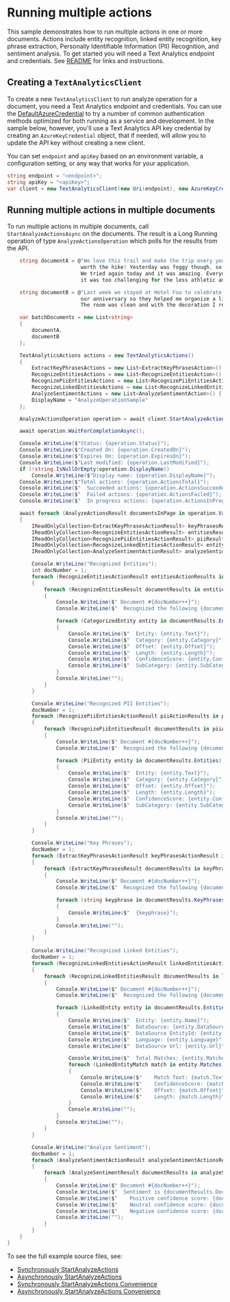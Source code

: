 # Running multiple actions
This sample demonstrates how to run multiple actions in one or more documents. Actions include entity recognition, linked entity recognition, key phrase extraction, Personally Identifiable Information (PII) Recognition, and sentiment analysis. To get started you will need a Text Analytics endpoint and credentials.  See [README][README] for links and instructions.

## Creating a `TextAnalyticsClient`

To create a new `TextAnalyticsClient` to run analyze operation for a document, you need a Text Analytics endpoint and credentials.  You can use the [DefaultAzureCredential][DefaultAzureCredential] to try a number of common authentication methods optimized for both running as a service and development.  In the sample below, however, you'll use a Text Analytics API key credential by creating an `AzureKeyCredential` object, that if needed, will allow you to update the API key without creating a new client.

You can set `endpoint` and `apiKey` based on an environment variable, a configuration setting, or any way that works for your application.

```C# Snippet:CreateTextAnalyticsClient
string endpoint = "<endpoint>";
string apiKey = "<apiKey>";
var client = new TextAnalyticsClient(new Uri(endpoint), new AzureKeyCredential(apiKey));
```

## Running multiple actions in multiple documents

To run multiple actions in multiple documents, call `StartAnalyzeActionsAsync` on the documents.  The result is a Long Running operation of type `AnalyzeActionsOperation` which polls for the results from the API.

```C# Snippet:AnalyzeOperationConvenienceAsync
    string documentA = @"We love this trail and make the trip every year. The views are breathtaking and well
                        worth the hike! Yesterday was foggy though, so we missed the spectacular views.
                        We tried again today and it was amazing. Everyone in my family liked the trail although
                        it was too challenging for the less athletic among us.";

    string documentB = @"Last week we stayed at Hotel Foo to celebrate our anniversary. The staff knew about
                        our anniversary so they helped me organize a little surprise for my partner.
                        The room was clean and with the decoration I requested. It was perfect!";

    var batchDocuments = new List<string>
    {
        documentA,
        documentB
    };

    TextAnalyticsActions actions = new TextAnalyticsActions()
    {
        ExtractKeyPhrasesActions = new List<ExtractKeyPhrasesAction>() { new ExtractKeyPhrasesAction() },
        RecognizeEntitiesActions = new List<RecognizeEntitiesAction>() { new RecognizeEntitiesAction() },
        RecognizePiiEntitiesActions = new List<RecognizePiiEntitiesAction>() { new RecognizePiiEntitiesAction() },
        RecognizeLinkedEntitiesActions = new List<RecognizeLinkedEntitiesAction>() { new RecognizeLinkedEntitiesAction() },
        AnalyzeSentimentActions = new List<AnalyzeSentimentAction>() { new AnalyzeSentimentAction() },
        DisplayName = "AnalyzeOperationSample"
    };

    AnalyzeActionsOperation operation = await client.StartAnalyzeActionsAsync(batchDocuments, actions);

    await operation.WaitForCompletionAsync();

    Console.WriteLine($"Status: {operation.Status}");
    Console.WriteLine($"Created On: {operation.CreatedOn}");
    Console.WriteLine($"Expires On: {operation.ExpiresOn}");
    Console.WriteLine($"Last modified: {operation.LastModified}");
    if (!string.IsNullOrEmpty(operation.DisplayName))
        Console.WriteLine($"Display name: {operation.DisplayName}");
    Console.WriteLine($"Total actions: {operation.ActionsTotal}");
    Console.WriteLine($"  Succeeded actions: {operation.ActionsSucceeded}");
    Console.WriteLine($"  Failed actions: {operation.ActionsFailed}");
    Console.WriteLine($"  In progress actions: {operation.ActionsInProgress}");

    await foreach (AnalyzeActionsResult documentsInPage in operation.Value)
    {
        IReadOnlyCollection<ExtractKeyPhrasesActionResult> keyPhrasesResults = documentsInPage.ExtractKeyPhrasesResults;
        IReadOnlyCollection<RecognizeEntitiesActionResult> entitiesResults = documentsInPage.RecognizeEntitiesResults;
        IReadOnlyCollection<RecognizePiiEntitiesActionResult> piiResults = documentsInPage.RecognizePiiEntitiesResults;
        IReadOnlyCollection<RecognizeLinkedEntitiesActionResult> entityLinkingResults = documentsInPage.RecognizeLinkedEntitiesResults;
        IReadOnlyCollection<AnalyzeSentimentActionResult> analyzeSentimentResults = documentsInPage.AnalyzeSentimentResults;

        Console.WriteLine("Recognized Entities");
        int docNumber = 1;
        foreach (RecognizeEntitiesActionResult entitiesActionResults in entitiesResults)
        {
            foreach (RecognizeEntitiesResult documentResults in entitiesActionResults.DocumentsResults)
            {
                Console.WriteLine($" Document #{docNumber++}");
                Console.WriteLine($"  Recognized the following {documentResults.Entities.Count} entities:");

                foreach (CategorizedEntity entity in documentResults.Entities)
                {
                    Console.WriteLine($"  Entity: {entity.Text}");
                    Console.WriteLine($"  Category: {entity.Category}");
                    Console.WriteLine($"  Offset: {entity.Offset}");
                    Console.WriteLine($"  Length: {entity.Length}");
                    Console.WriteLine($"  ConfidenceScore: {entity.ConfidenceScore}");
                    Console.WriteLine($"  SubCategory: {entity.SubCategory}");
                }
                Console.WriteLine("");
            }
        }

        Console.WriteLine("Recognized PII Entities");
        docNumber = 1;
        foreach (RecognizePiiEntitiesActionResult piiActionResults in piiResults)
        {
            foreach (RecognizePiiEntitiesResult documentResults in piiActionResults.DocumentsResults)
            {
                Console.WriteLine($" Document #{docNumber++}");
                Console.WriteLine($"  Recognized the following {documentResults.Entities.Count} PII entities:");

                foreach (PiiEntity entity in documentResults.Entities)
                {
                    Console.WriteLine($"  Entity: {entity.Text}");
                    Console.WriteLine($"  Category: {entity.Category}");
                    Console.WriteLine($"  Offset: {entity.Offset}");
                    Console.WriteLine($"  Length: {entity.Length}");
                    Console.WriteLine($"  ConfidenceScore: {entity.ConfidenceScore}");
                    Console.WriteLine($"  SubCategory: {entity.SubCategory}");
                }
                Console.WriteLine("");
            }
        }

        Console.WriteLine("Key Phrases");
        docNumber = 1;
        foreach (ExtractKeyPhrasesActionResult keyPhrasesActionResult in keyPhrasesResults)
        {
            foreach (ExtractKeyPhrasesResult documentResults in keyPhrasesActionResult.DocumentsResults)
            {
                Console.WriteLine($" Document #{docNumber++}");
                Console.WriteLine($"  Recognized the following {documentResults.KeyPhrases.Count} Keyphrases:");

                foreach (string keyphrase in documentResults.KeyPhrases)
                {
                    Console.WriteLine($"  {keyphrase}");
                }
                Console.WriteLine("");
            }
        }

        Console.WriteLine("Recognized Linked Entities");
        docNumber = 1;
        foreach (RecognizeLinkedEntitiesActionResult linkedEntitiesActionResults in entityLinkingResults)
        {
            foreach (RecognizeLinkedEntitiesResult documentResults in linkedEntitiesActionResults.DocumentsResults)
            {
                Console.WriteLine($" Document #{docNumber++}");
                Console.WriteLine($"  Recognized the following {documentResults.Entities.Count} linked entities:");

                foreach (LinkedEntity entity in documentResults.Entities)
                {
                    Console.WriteLine($"  Entity: {entity.Name}");
                    Console.WriteLine($"  DataSource: {entity.DataSource}");
                    Console.WriteLine($"  DataSource EntityId: {entity.DataSourceEntityId}");
                    Console.WriteLine($"  Language: {entity.Language}");
                    Console.WriteLine($"  DataSource Url: {entity.Url}");

                    Console.WriteLine($"  Total Matches: {entity.Matches.Count()}");
                    foreach (LinkedEntityMatch match in entity.Matches)
                    {
                        Console.WriteLine($"    Match Text: {match.Text}");
                        Console.WriteLine($"    ConfidenceScore: {match.ConfidenceScore}");
                        Console.WriteLine($"    Offset: {match.Offset}");
                        Console.WriteLine($"    Length: {match.Length}");
                    }
                    Console.WriteLine("");
                }
                Console.WriteLine("");
            }
        }

        Console.WriteLine("Analyze Sentiment");
        docNumber = 1;
        foreach (AnalyzeSentimentActionResult analyzeSentimentActionsResult in analyzeSentimentResults)
        {
            foreach (AnalyzeSentimentResult documentResults in analyzeSentimentActionsResult.DocumentsResults)
            {
                Console.WriteLine($" Document #{docNumber++}");
                Console.WriteLine($"  Sentiment is {documentResults.DocumentSentiment.Sentiment}, with confidence scores: ");
                Console.WriteLine($"    Positive confidence score: {documentResults.DocumentSentiment.ConfidenceScores.Positive}.");
                Console.WriteLine($"    Neutral confidence score: {documentResults.DocumentSentiment.ConfidenceScores.Neutral}.");
                Console.WriteLine($"    Negative confidence score: {documentResults.DocumentSentiment.ConfidenceScores.Negative}.");
                Console.WriteLine("");
            }
        }
    }
}
```

To see the full example source files, see:

* [Synchronously StartAnalyzeActions ](https://github.com/Azure/azure-sdk-for-net/blob/main/sdk/textanalytics/Azure.AI.TextAnalytics/tests/samples/Sample_AnalyzeOperation.cs)
* [Asynchronously StartAnalyzeActions ](https://github.com/Azure/azure-sdk-for-net/blob/main/sdk/textanalytics/Azure.AI.TextAnalytics/tests/samples/Sample_AnalyzeOperationAsync.cs)
* [Synchronously StartAnalyzeActions Convenience ](https://github.com/Azure/azure-sdk-for-net/blob/main/sdk/textanalytics/Azure.AI.TextAnalytics/tests/samples/Sample_AnalyzeOperationConvenience.cs)
* [Asynchronously StartAnalyzeActions Convenience](https://github.com/Azure/azure-sdk-for-net/blob/main/sdk/textanalytics/Azure.AI.TextAnalytics/tests/samples/Sample_AnalyzeOperationConvenienceAsync.cs)

[DefaultAzureCredential]: https://github.com/Azure/azure-sdk-for-net/blob/main/sdk/identity/Azure.Identity/README.md
[README]: https://github.com/Azure/azure-sdk-for-net/blob/main/sdk/textanalytics/Azure.AI.TextAnalytics/README.md